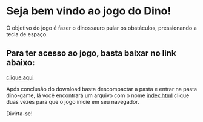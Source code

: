 # Seja bem vindo ao jogo do Dino!

O objetivo do jogo é fazer o dinossauro pular os obstáculos, pressionando a tecla de espaço.

## Para ter acesso ao jogo, basta baixar  no link abaixo:

[clique aqui](https://github.com/araujojj14/Dino/archive/refs/heads/main.zip)

Após conclusão do download basta descompactar a pasta e entrar na pasta dino-game, lá você encontrará um arquivo com o nome [index.html](index.html) clique duas vezes para que o jogo inicie em seu navegador.

Divirta-se!
